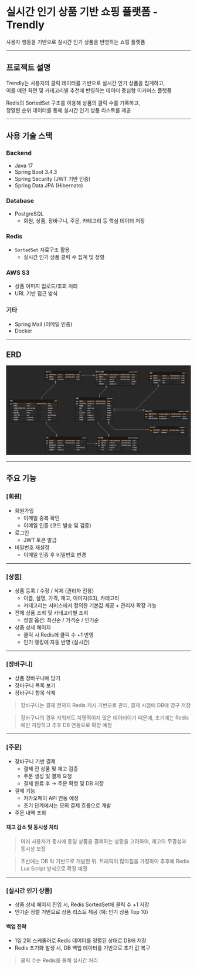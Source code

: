 # 실시간 인기 상품 기반 쇼핑 플랫폼 - Trendly

사용자 행동을 기반으로 실시간 인기 상품을 반영하는 쇼핑 플랫폼

---

## 프로젝트 설명

Trendly는 사용자의 클릭 데이터를 기반으로 실시간 인기 상품을 집계하고,  
이를 메인 화면 및 카테고리별 추천에 반영하는 데이터 중심형 이커머스 플랫폼

Redis의 SortedSet 구조를 이용해 상품의 클릭 수를 기록하고,  
정렬된 순위 데이터를 통해 실시간 인기 상품 리스트를 제공

---

## 사용 기술 스택

### Backend
- Java 17
- Spring Boot 3.4.3
- Spring Security (JWT 기반 인증)
- Spring Data JPA (Hibernate)

### Database
- PostgreSQL
  - 회원, 상품, 장바구니, 주문, 카테고리 등 핵심 데이터 저장

### Redis
- `SortedSet` 자료구조 활용
  - 실시간 인기 상품 클릭 수 집계 및 정렬

### AWS S3
- 상품 이미지 업로드/조회 처리
- URL 기반 접근 방식

### 기타
- Spring Mail (이메일 인증)
- Docker

---

## ERD
![erd](images/trandly_erd_ver2.png)

---

## 주요 기능

### [회원]
- 회원가입
  - 이메일 중복 확인
  - 이메일 인증 (코드 발송 및 검증)
- 로그인
  - JWT 토큰 발급
- 비밀번호 재설정
  - 이메일 인증 후 비밀번호 변경

---

### [상품]
- 상품 등록 / 수정 / 삭제 (관리자 전용)
  - 이름, 설명, 가격, 재고, 이미지(S3), 카테고리
  - 카테고리는 서비스에서 정의한 기본값 제공 + 관리자 확장 가능
- 전체 상품 조회 및 카테고리별 조회
  - 정렬 옵션: 최신순 / 가격순 / 인기순
- 상품 상세 페이지
  - 클릭 시 Redis에 클릭 수 +1 반영
  - 인기 랭킹에 자동 반영 (실시간)

---

### [장바구니]
- 상품 장바구니에 담기
- 장바구니 목록 보기
- 장바구니 항목 삭제

> 장바구니는 결제 전까지 Redis 캐시 기반으로 관리, 결제 시점에 DB에 영구 저장

> 장바구니의 경우 지워져도 치명적이지 않은 데이터이기 때문에, 초기에는 Redis에만 저장하고 추후 DB 연동으로 확장 예정

---

### [주문]
- 장바구니 기반 결제
  - 결제 전 상품 및 재고 검증
  - 주문 생성 및 결제 요청
  - 결제 완료 후 → 주문 확정 및 DB 저장
- 결제 기능
  - 카카오페이 API 연동 예정
  - 초기 단계에서는 모의 결제 흐름으로 개발
- 주문 내역 조회

#### 재고 감소 및 동시성 처리
> 여러 사용자가 동시에 동일 상품을 결제하는 상황을 고려하여, 재고의 무결성과 동시성 보장

> 초반에는 DB 락 기반으로 개발한 뒤. 트래픽이 많아짐을 가정하여 추후에 Redis Lua Script 방식으로 확장 예정

---

### [실시간 인기 상품]

- 상품 상세 페이지 진입 시, Redis SortedSet에 클릭 수 +1 저장
- 인기순 정렬 기반으로 상품 리스트 제공 (예: 인기 상품 Top 10)

#### 백업 전략
- 1일 2회 스케줄러로 Redis 데이터를 정렬된 상태로 DB에 저장
- Redis 초기화 발생 시, DB 백업 데이터를 기반으로 초기 값 복구

> 클릭 수는 Redis를 통해 실시간 처리  
